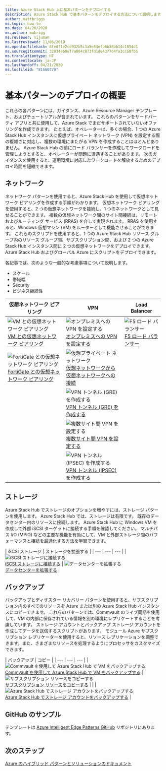 ```yaml
---
title: Azure Stack Hub 上に基本パターンをデプロイする
description: Azure Stack Hub で基本パターンをデプロイする方法について説明します。
author: mattbriggs
ms.topic: how-to
ms.date: 04/20/2020
ms.author: mabrigg
ms.reviewer: sijuman
ms.lastreviewed: 11/06/2019
ms.openlocfilehash: 8fedf1e2cd932b5c3a5e84efb6b36bb14c1854d1
ms.sourcegitcommit: 32834e69ef7a804c873fd1de4377d4fa3cc60fb6
ms.translationtype: HT
ms.contentlocale: ja-JP
ms.lasthandoff: 04/21/2020
ms.locfileid: "81660770"
---
```

# <a name="deploy-foundational-patterns-overview"></a>基本パターンのデプロイの概要


これらの各パターンには、ガイダンス、Azure Resource Manager テンプレート、およびチュートリアルが含まれています。 これらのパターンをサードパーティ アプリと共に使用して、Azure Stack でまだサポートされていないオファリングを作成できます。 たとえば、オペレーターは、多くの場合、1 つの Azure Stack Hub インスタンスに仮想プライベート ネットワーク (VPN) を設定する際の複雑さに対応し、複数の環境にまたがる VPN を作成することはほとんどありません。 Azure Stack Hub の前にロード バランサーを作成してワークロードを管理しようとすると、オペレーターが問題に遭遇することがあります。 次のガイダンスを使用すると、運用環境に対応したワークロードを解放するためのデプロイ時間を短縮できます。

## <a name="networking"></a>ネットワーク

ネットワーク パターンを使用すると、Azure Stack Hub を使用して仮想ネットワーク ピアリングを作成する手順がわかります。 仮想ネットワーク ピアリングを使用すると、2 つの仮想ネットワークを接続し、1 つのネットワークとして見せることができます。 複数の仮想ネットワーク間のサイト間接続は、リモートおよびルーティング サービス (RRAS) を介して実現されます。 RRAS を使用すると、Windows 仮想マシン (VM) をルーターとして機能させることができます。 これらのスクリプトを使用すると、1 つの Azure Stack Hub リソース グループ内のリソース グループ間、サブスクリプション間、および 2 つの Azure Stack Hub インスタンス間に 2 つの仮想ネットワークをデプロイできます。 Azure Stack Hub およびグローバル Azure にスクリプトをデプロイできます。 

各記事では、次のような一般的な考慮事項について説明します。 
- スケール
- 帯域幅
- Security
- ビジネス継続性

|  仮想ネットワーク ピアリング  |  VPN  |  Load Balancer  |
| --- | --- | --- |
| ![VM との仮想ネットワーク ピアリング](media/deploy-foundational-patterns/icon-networking-61-virtual-networks.svg)<br>[VM との仮想ネットワーク ピアリング](azure-stack-network-howto-vnet-peering.md) | ![オンプレミスへの VPN を設定する](media/deploy-foundational-patterns/icon-networking-63-virtual-network-gateways.svg)<br>[オンプレミスへの VPN を設定する](azure-stack-network-howto-vnet-to-onprem.md) | ![F5 ロード バランサー](media/deploy-foundational-patterns/icon-networking-62-load-balancers.svg)<br>[F5 ロード バランサー](network-howto-f5.md) |
| ![FortiGate との仮想ネットワーク ピアリング](media/deploy-foundational-patterns/icon-networking-61-virtual-networks.svg)<br>[FortiGate との仮想ネットワーク ピアリング](azure-stack-network-howto-vnet-to-vnet.md) | ![仮想プライベート ネットワーク](media/deploy-foundational-patterns/icon-networking-63-virtual-network-gateways.svg)<br>[仮想ネットワークから仮想ネットワークへの接続](azure-stack-network-howto-vnet-to-vnet-stacks.md) |  |
|  | ![VPN トンネル (GRE) を作成する](media/deploy-foundational-patterns/icon-networking-63-virtual-network-gateways.svg)<br>[VPN トンネル (GRE) を作成する](network-howto-vpn-tunnel-gre.md) | |
|  | ![複数サイト間 VPN を設定する](media/deploy-foundational-patterns/icon-networking-63-virtual-network-gateways.svg)<br>[複数サイト間 VPN を設定する](network-howto-vpn-tunnel.md) | |
|  | ![VPN トンネル (IPSEC) を作成する](media/deploy-foundational-patterns/icon-networking-63-virtual-network-gateways.svg)<br>[VPN トンネル (IPSEC) を作成する](network-howto-vpn-tunnel-ipsec.md)| |


## <a name="storage"></a>ストレージ

Azure Stack Hub でストレージのオプションを増やすには、ストレージ パターンを使用します。 Azure Stack Hub では、ストレージは有限です。 既存のデータセンター内のリソースに接続します。 Azure Stack Hub に Windows VM を作成して外部 iSCSI ターゲットに接続する手順を確認してください。 マルチパス I/O (MPIO) などの主要な機能を有効にして、VM と外部ストレージ間のパフォーマンスと接続を最適化する方法を学習できます。

| iSCSI ストレージ | ストレージを拡張する |
| --- | --- | --- |
| ![iSCSI ストレージに接続する](media/deploy-foundational-patterns/icon-storage-87-storage-accounts-classic.svg)<br>[iSCSI ストレージに接続する](azure-stack-network-howto-iscsi-storage.md) | ![データセンターを拡張する](media/deploy-foundational-patterns/icon-storage-88-recovery-services-vaults.svg)<br>[データセンターを拡張する](azure-stack-network-howto-extend-datacenter.md) |

## <a name="backup"></a>バックアップ

バックアップとディザスター リカバリー パターンを使用すると、サブスクリプション内のすべてのリソースを Azure または別の Azure Stack Hub インスタンスにコピーできます。 これらのパターンでは、Commvault のライブ同期を使用して、VM の内部に保存されている情報を別の環境にレプリケートすることを考慮しています。 ストレージ アカウントとバックアップ ストレージ アカウントを作成してデータを送信するスクリプトがあります。 モジュール Azure サブスクリプション レプリケーターを使用すると、リソース レプリケーションを調整できます。また、さまざまなリソースを処理するようにプロセッサをカスタマイズできます。 



|  バックアップ  |  コピー  |
| --- | --- | --- |
| ![Commvault を使用して Azure Stack Hub で VM をバックアップする](media/deploy-foundational-patterns/icon-storage-100-import-export-jobs.svg)<br>[Commvault を使用して Azure Stack Hub で VM をバックアップする](azure-stack-network-howto-backup-commvault.md) | ![サブスクリプション リソースをコピーする](media/deploy-foundational-patterns/icon-storage-94-data-box.svg)<br>[サブスクリプション リソースをコピーする](azure-stack-network-howto-backup-replicator.md) |
|  | ![Azure Stack Hub でストレージ アカウントをバックアップする](media/deploy-foundational-patterns/icon-storage-93-storage-sync-services.svg)<br>[Azure Stack Hub でストレージ アカウントをバックアップする](azure-stack-network-howto-backup-storage.md)  |

## <a name="github-samples"></a>GitHub のサンプル

テンプレートは [Azure Intelligent Edge Patterns GitHub](https://github.com/Azure-Samples/azure-intelligent-edge-patterns) リポジトリにあります。

## <a name="next-steps"></a>次のステップ

[Azure のハイブリッド パターンとソリューションのドキュメント](https://docs.microsoft.com/azure-stack/hybrid/)
